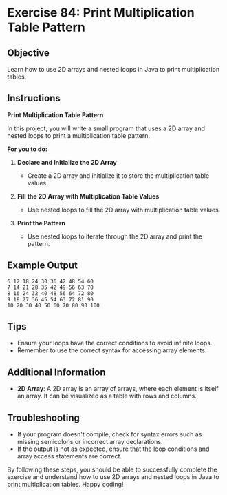 # Exercise 84: Print Multiplication Table Pattern

## Objective
Learn how to use 2D arrays and nested loops in Java to print multiplication tables.

## Instructions

**Print Multiplication Table Pattern**

In this project, you will write a small program that uses a 2D array and nested loops to print a multiplication table pattern.

**For you to do:**

1. **Declare and Initialize the 2D Array**
    - Create a 2D array and initialize it to store the multiplication table values.

2. **Fill the 2D Array with Multiplication Table Values**
    - Use nested loops to fill the 2D array with multiplication table values.

3. **Print the Pattern**
    - Use nested loops to iterate through the 2D array and print the pattern.

## Example Output
```
6 12 18 24 30 36 42 48 54 60
7 14 21 28 35 42 49 56 63 70
8 16 24 32 40 48 56 64 72 80
9 18 27 36 45 54 63 72 81 90
10 20 30 40 50 60 70 80 90 100
```

## Tips
- Ensure your loops have the correct conditions to avoid infinite loops.
- Remember to use the correct syntax for accessing array elements.

## Additional Information
- **2D Array**: A 2D array is an array of arrays, where each element is itself an array. It can be visualized as a table with rows and columns.

## Troubleshooting
- If your program doesn't compile, check for syntax errors such as missing semicolons or incorrect array declarations.
- If the output is not as expected, ensure that the loop conditions and array access statements are correct.

By following these steps, you should be able to successfully complete the exercise and understand how to use 2D arrays and nested loops in Java to print multiplication tables. Happy coding!
